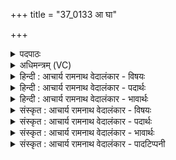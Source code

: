 +++
title = "37_0133 आ घा"

+++
<details><summary>पदपाठः</summary>

आ꣢। घा꣣। ये꣢। अ꣣ग्नि꣢म्। इ꣣न्ध꣡ते꣢। स्तृ꣣ण꣡न्ति꣢। ब꣣र्हिः꣢। अ꣣नुष꣢क्। अ꣣नु। स꣢क्। ये꣡षा꣢꣯म्। इ꣡न्द्रः꣢꣯। यु꣡वा꣢꣯। स꣡खा꣢꣯। स। खा꣣। । १३३।
</details>

<details><summary>अधिमन्त्रम् (VC)</summary>

- इन्द्रः
- त्रिशोकः काण्वः
- गायत्री
- षड्जः
- ऐन्द्रं काण्डम्
</details>

<details><summary>हिन्दी : आचार्य रामनाथ वेदालंकार - विषयः</summary>

परमात्मा की मित्रता का और अग्नि प्रदीप्त करने का क्या लाभ है, यह बताते हैं।
</details>

<details><summary>हिन्दी : आचार्य रामनाथ वेदालंकार - पदार्थः</summary>

पदार्थान्वय -  ये जो लोग (घ) निश्चय ही (अग्निम्) यज्ञ की अग्नि, उत्साह की अग्नि, संकल्प की अग्नि, महत्त्वाकांक्षा की अग्नि और आत्मा की अग्नि को (आ इन्धते) अभिमुख होकर प्रदीप्त करते हैं और (येषाम्) जिन लोगों का (युवा) सदा युवा अर्थात् सदा सशक्त रहनेवाला (इन्द्रः) पराक्रमशाली परमात्मा (सखा) सहायक हो जाता है, वे लोग (आनुषक्) क्रमशः (बर्हिः) कुशा आदि यज्ञ साधनों और यज्ञ को (स्तृणन्ति) फैलाते हैं अर्थात् निरन्तर यज्ञकर्मों में संलग्न रहते हैं ॥९॥
</details>

<details><summary>हिन्दी : आचार्य रामनाथ वेदालंकार - भावार्थः</summary>

भावार्थ -  जिनके हृदय में अग्नि जाज्वल्यमान नहीं है, वे लोग आलसी होकर जीवन बिताते हैं। वे तो स्वार्थसाधन में भी मन्द होते हैं, फिर परार्थसाधनरूप यज्ञ-कर्म करने का तो कहना ही क्या है। परन्तु जो नित्य अग्निहोत्र की अग्नि को और उससे प्रेरणा प्राप्त कर उत्साह, संकल्प और महत्वाकांक्षा की अग्नि को तथा आत्मारूप अग्नि को प्रज्वलित करते हैं और जो सदा युवक, दूसरों की दुःख-दरिद्रता को दूर करनेवाले, शत्रुविजयी, सृष्टियज्ञकर्ता, शतक्रतु इन्द्र परमेश्वर को सखा बना लेते हैं, वे सदा ही मन में स्फूर्ति, कर्मण्यता और उदारता को धारण करते हुए निरन्तर परोपकार के कामों में लगे रहते हैं ॥९॥
</details>

<details><summary>संस्कृत : आचार्य रामनाथ वेदालंकार - विषयः</summary>

इन्द्रस्य सखित्वेनाग्निसमिन्धनेन च को लाभ इत्याह।
</details>

<details><summary>संस्कृत : आचार्य रामनाथ वेदालंकार - पदार्थः</summary>

पदार्थान्वय -  (ये) जनाः (घ) निश्चयेन। संहितायाम् ऋचि तु नु घ० अ० ६।३।१३३ इति दीर्घः। (अग्निम्) यज्ञाग्निम्, उत्साहाग्निं, संकल्पाग्निं, महत्त्वाकांक्षाया अग्निम्, आत्माग्निं वा (आ इन्धते) आभिमुख्येन प्रदीपयन्ति, (येषां) येषां च जनानाम् (युवा) नित्यतरुणः, सदा सशक्तः (इन्द्रः) पराक्रमशाली परमेश्वरः (सखा) सहायकः जायते, ते जनाः (आनुषक्) आनुपूर्व्येण। आनुषग् इति नाम अनुपूर्वस्य, अनुषक्तं भवति। निरु० ६।१४। (बर्हिः) दर्भासनं तदुपलक्षितं यज्ञं, यज्ञसाधनानि वा (स्तृणन्ति) प्रसारयन्ति, स्तॄञ् आच्छादने, क्र्यादिः। निरन्तरं यज्ञकर्मसु संलग्ना भवन्तीत्याशयः ॥९॥२
</details>

<details><summary>संस्कृत : आचार्य रामनाथ वेदालंकार - भावार्थः</summary>

भावार्थ -  येषां हृदयेऽग्निर्न जाज्वलीति, ते निष्क्रिया अलसाः सन्तो जीवनं यापयन्ति। ते तु स्वार्थसाधनेऽपि मन्दाः, किमुत परार्थसाधनरूपयज्ञकर्मकरणे। परं ये नित्यमग्निहोत्राग्निं, ततश्च प्रेरणां प्राप्योत्साहाग्निं, संकल्पाग्निं, महत्त्वाकांक्षाया अग्निम् आत्माग्निं च प्रदीपयन्ति, ये च नित्यतरुणं, परेषां दुःखदारिद्र्यविदारकं, शत्रुविजेतारं, सृष्टियज्ञकर्त्तारं, शतक्रतुमिन्द्रं परमेश्वरं सखायं कुर्वन्ति, ते सदैव मनसि स्फूर्तिं कर्मण्यतामुदारतां च धारयन्तः सततं परोपकारकर्मसु संयुज्यन्ते ॥९॥
</details>

<details><summary>संस्कृत : आचार्य रामनाथ वेदालंकार - पादटिप्पनी</summary>

टिप्पनी -   १. ऋ० ८।४५।१, य० ७।३२ पूर्वार्द्धः। २. अत्र “(ये) वेदपारगा विद्वांसः सभासदः (अग्निम्) विद्युदादिस्वरूपम् (इन्धते) प्रदीपयन्ति, (आनुषग्) अनुकूलतया (बर्हिः) अन्तरिक्षं (स्तृणन्ति) यन्त्रैश्छादयन्ति (येषाम्) विदुषाम् (युवा) तरुणावस्थः (इन्द्रः) सकलैश्वर्यवान् सभापतिः प्रत्येकाङ्गपुष्टः (सखा) सुहद् अस्तीत्यादि” दयानन्दर्षिकृतं व्याख्यानं य० ७।३२ भाष्ये द्रष्टव्यम्।
</details>